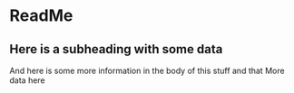 # ReadMe

## Here is a subheading with some data

And here is some more information in the body of this stuff and that
More data here
